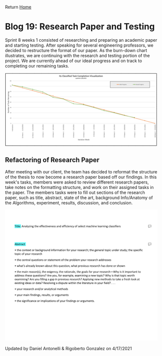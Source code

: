 Return [Home](index.md)

# Blog 19: Research Paper and Testing

Sprint 8 weeks 1 consisted of researching and preparing an academic paper and starting testing. After speaking for
several engineering professors, we decided to restructure the format of our paper. As the burn-down chart illustrates,
we are continuing with the research and testing portion of the project. We are currently ahead of our ideal progress and
on track to completing our remaining tasks.

![Burndown_Chart](./images/blog15/burn_down_chart.png)

## Refactoring of Research Paper

After meeting with our client, the team has decided to reformat the structure of the thesis to now become a research
paper based off our findings. In this week's tasks, members were asked to review different research papers, take notes
on the formatting structure, and work on their assigned tasks in the paper. The members tasks were to fill out sections of
the research paper, such as title, abstract, state of the art, background Info/Anatomy of the
Algorithms, experiment, results, discussion, and conclusion.


![Thesis_OutLine](./images/blog16/research_papperSS.png)

Updated by Daniel Antonelli & Rigoberto Gonzalez on 4/17/2021
